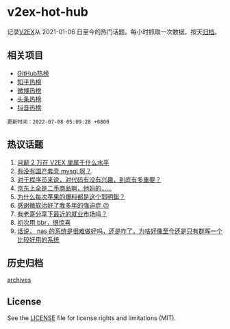 # v2ex-hot-hub

 记录[V2EX](https://www.v2ex.com/)从 2021-01-06 日至今的热门话题。每小时抓取一次数据，按天[归档](archives)。
 
 ## 相关项目

- [GitHub热榜](https://github.com/snaildev/github-hot-hub)
- [知乎热榜](https://github.com/snaildev/zhihu-hot-hub)
- [微博热榜](https://github.com/snaildev/weibo-hot-hub)
- [头条热榜](https://github.com/snaildev/toutiao-hot-hub)
- [抖音热榜](https://github.com/snaildev/douyin-hot-hub)


 `更新时间：2022-07-08 05:09:28 +0800`

## 热议话题

1. [月薪 2 万在 V2EX 里属于什么水平](https://www.v2ex.com/t/864598)
1. [有没有国产套壳 mysql 呀？](https://www.v2ex.com/t/864650)
1. [对于程序员来说，对代码有没有兴趣，到底有多重要？](https://www.v2ex.com/t/864647)
1. [京东上全是二手商品啊，他妈的……](https://www.v2ex.com/t/864648)
1. [为什么每次苹果的爆料都是这个郭明錤？](https://www.v2ex.com/t/864604)
1. [感谢微软治好了我多年的强迫症 😣](https://www.v2ex.com/t/864576)
1. [有老哥分享下最近的就业市场吗？](https://www.v2ex.com/t/864676)
1. [初次用 bbr，很惊喜](https://www.v2ex.com/t/864610)
1. [话说， nas 的系统是很难做好吗，还是咋了，为啥好像至今还是只有群晖一个比较好用的系统](https://www.v2ex.com/t/864712)

## 历史归档

[archives](archives)

## License

See the [LICENSE](LICENSE) file for license rights and limitations (MIT).
